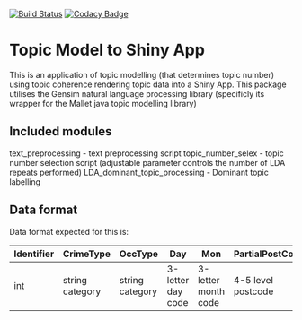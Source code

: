 [![Build Status](https://travis-ci.org/Sparrow0hawk/topic_model_to_Shiny.png?branch=master)](https://travis-ci.org/Sparrow0hawk/topic_model_to_Shiny)
[![Codacy Badge](https://api.codacy.com/project/badge/Coverage/9bc12c76cc934008b3e081149de02b78)](https://www.codacy.com?utm_source=github.com&utm_medium=referral&utm_content=Sparrow0hawk/topic_model_to_Shiny&utm_campaign=Badge_Coverage)

# Topic Model to Shiny App

This is an application of topic modelling (that determines topic number) using topic coherence rendering topic data into a Shiny App. This package utilises the Gensim natural language processing library (specificly its wrapper for the Mallet java topic modelling library)

## Included modules

text_preprocessing - text preprocessing script
topic_number_selex - topic number selection script (adjustable parameter controls the number of LDA repeats performed)
LDA_dominant_topic_processing - Dominant topic labelling

## Data format

Data format expected for this is:

| Identifier | CrimeType       | OccType         | Day               | Mon                 | PartialPostCode    | MODescription   | CrimeNotes  | HOClass     | OffenceRec      | DomViol |
| ---------- | --------------- | --------------- | ----------------- | ------------------- | ------------------ | --------------  | ----------- | ----------- | --------------- | ------- |
| int        | string category | string category | 3-letter day code | 3-letter month code | 4-5 level postcode | string keywords | string text | string code | string category | Y/N     |
